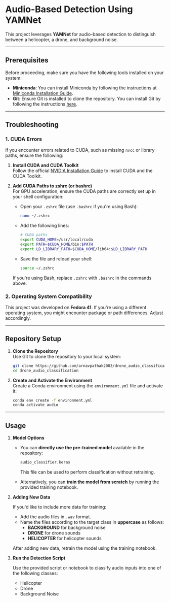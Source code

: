 # Audio-Based Detection Using YAMNet  

This project leverages **YAMNet** for audio-based detection to distinguish between a helicopter, a drone, and background noise.  

---

## **Prerequisites**  

Before proceeding, make sure you have the following tools installed on your system:  

- **Miniconda**: You can install Miniconda by following the instructions at [Miniconda Installation Guide](https://docs.anaconda.com/miniconda/install/).  
- **Git**: Ensure Git is installed to clone the repository. You can install Git by following the instructions [here](https://git-scm.com/downloads/).  

---

## **Troubleshooting**  

### 1. **CUDA Errors**  

If you encounter errors related to CUDA, such as missing `nvcc` or library paths, ensure the following:  

1. **Install CUDA and CUDA Toolkit**  
   Follow the official [NVIDIA Installation Guide](https://developer.nvidia.com/cuda-downloads) to install CUDA and the CUDA Toolkit.  

2. **Add CUDA Paths to zshrc (or bashrc)**  
   For GPU acceleration, ensure the CUDA paths are correctly set up in your shell configuration:  

   - Open your `.zshrc` file (use `.bashrc` if you're using Bash):  
     ```bash
     nano ~/.zshrc
     ```

   - Add the following lines:  
     ```bash
     # CUDA paths
     export CUDA_HOME=/usr/local/cuda
     export PATH=$CUDA_HOME/bin:$PATH
     export LD_LIBRARY_PATH=$CUDA_HOME/lib64:$LD_LIBRARY_PATH
     ```

   - Save the file and reload your shell:  
     ```bash
     source ~/.zshrc
     ```

   If you're using Bash, replace `.zshrc` with `.bashrc` in the commands above.

### 2. **Operating System Compatibility**  

This project was developed on **Fedora 41**. If you're using a different operating system, you might encounter package or path differences. Adjust accordingly.

---

## **Repository Setup**  

1. **Clone the Repository**  
   Use Git to clone the repository to your local system:  
   ```bash
   git clone https://github.com/arnavpathak2003/drone_audio_classification.git
   cd drone_audio_classification
   ```

2. **Create and Activate the Environment**  
   Create a Conda environment using the `environment.yml` file and activate it:  
   ```bash
   conda env create -f environment.yml
   conda activate audio
   ```

---

## **Usage**  

1. **Model Options**  

   - You can **directly use the pre-trained model** available in the repository:  
     ```bash
     audio_classifier.keras
     ```  
     This file can be used to perform classification without retraining.  

   - Alternatively, you can **train the model from scratch** by running the provided training notebook.

2. **Adding New Data**  

   If you'd like to include more data for training:  

   - Add the audio files in `.wav` format.  
   - Name the files according to the target class in **uppercase** as follows:  
     - **BACKGROUND** for background noise  
     - **DRONE** for drone sounds  
     - **HELICOPTER** for helicopter sounds  

   After adding new data, retrain the model using the training notebook.

3. **Run the Detection Script**  

   Use the provided script or notebook to classify audio inputs into one of the following classes:  

   - Helicopter  
   - Drone  
   - Background Noise  
